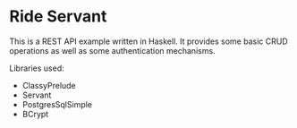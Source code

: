 # Ride Servant

This is a REST API example written in Haskell. It provides some basic CRUD operations as well as some authentication mechanisms.

Libraries used:
- ClassyPrelude
- Servant 
- PostgresSqlSimple
- BCrypt
